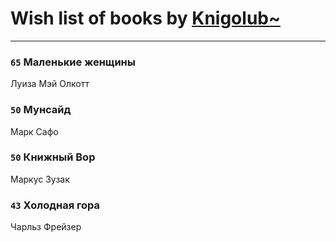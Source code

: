 # Wish list of books by [Knigolub~](https://plus.google.com/u/0/111878597279669641685/)
---

### `65` Маленькие женщины
Луиза Мэй Олкотт

### `50` Мунсайд
Марк Сафо

### `50` Книжный Вор
Маркус Зузак

### `43` Холодная гора
Чарльз Фрейзер

